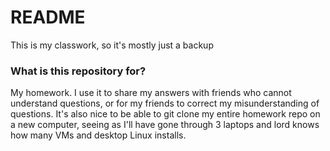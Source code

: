 # README

This is my classwork, so it's mostly just a backup

### What is this repository for?

My homework. I use it to share my answers with friends who cannot understand questions, or for my friends to correct my misunderstanding of questions. It's also nice to be able to git clone my entire homework repo on a new computer, seeing as I'll have gone through 3 laptops and lord knows how many VMs and desktop Linux installs.
